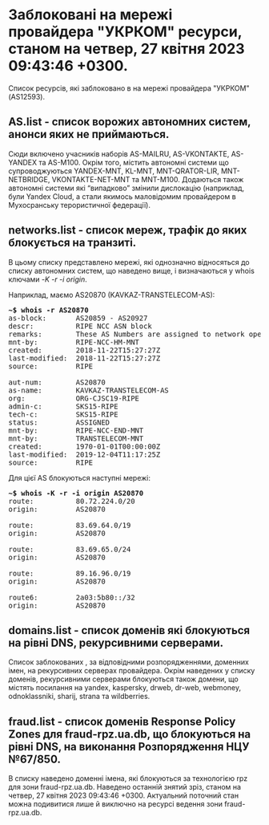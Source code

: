 # Заблоковані на мережі провайдера "УКРКОМ" ресурси, станом на четвер, 27 квітня 2023 09:43:46 +0300.
Список ресурсів, які заблоковано в на мережі провайдера "УКРКОМ" (AS12593).

## <b>AS.list</b> - список ворожих автономних систем, анонси яких не приймаються.

Сюди включено учасників наборів AS-MAILRU, AS-VKONTAKTE, AS-YANDEX та
AS-M100. Окрім того, містить автономні системи що супроводжуються
YANDEX-MNT, KL-MNT, MNT-QRATOR-LIR, MNT-NETBRIDGE, VKONTAKTE-NET-MNT та
MNT-M100. Додаються також автономні системи які “випадково” змінили
дислокацію (наприклад, були Yandex Cloud, а стали якимось маловідомим
провайдером в Мухосранську терористичної федерації).

## <b>networks.list</b> - cписок мереж, трафік до яких блокується на транзиті.

В цьому списку представлено мережі, які однозначно відносяться до списку
автономних систем, що наведено вище, і визначаються у whois ключами _-K
-r -i origin_.

Наприклад, маємо AS20870 (KAVKAZ-TRANSTELECOM-AS):

<pre><b>~$ whois -r AS20870</b>
as-block:       AS20859 - AS20927
descr:          RIPE NCC ASN block
remarks:        These AS Numbers are assigned to network operators in the RIPE NCC service region.
mnt-by:         RIPE-NCC-HM-MNT
created:        2018-11-22T15:27:27Z
last-modified:  2018-11-22T15:27:27Z
source:         RIPE

aut-num:        AS20870
as-name:        KAVKAZ-TRANSTELECOM-AS
org:            ORG-CJSC19-RIPE
admin-c:        SKS15-RIPE
tech-c:         SKS15-RIPE
status:         ASSIGNED
mnt-by:         RIPE-NCC-END-MNT
mnt-by:         TRANSTELECOM-MNT
created:        1970-01-01T00:00:00Z
last-modified:  2019-12-04T11:17:25Z
source:         RIPE</pre>

Для цієї AS блокуються наступні мережі:

<pre><b>~$ whois -K -r -i origin AS20870</b>
route:          80.72.224.0/20
origin:         AS20870

route:          83.69.64.0/19
origin:         AS20870

route:          83.69.65.0/24
origin:         AS20870

route:          89.16.96.0/19
origin:         AS20870

route6:         2a03:5b80::/32
origin:         AS20870</pre>



## <b>domains.list</b> - список доменів які блокуються на рівні DNS, рекурсивними серверами. 

Список заблокованих , за відповідними розпорядженнями, доменних імен, на
рекурсивних серверах провайдера. Окрім наведених у списку доменів, 
рекурсивними серверами блокуються також домени, що містять посилання на
yandex, kaspersky, drweb, dr-web, webmoney, odnoklassniki, sharij, strana
та wildberries.

## <b>fraud.list</b> - список доменів Response Policy Zones для fraud-rpz.ua.db, що блокуються на рівні DNS, на виконання Розпорядження НЦУ №67/850.

В списку наведено доменні імена, які блокуються за технологією rpz для
зони fraud-rpz.ua.db.
Наведено останній знятий зріз, станом на четвер, 27 квітня 2023 09:43:46 +0300.
Актуальний поточний стан можна подивитися лише й виключно на ресурсі
ведення зони fraud-rpz.ua.db.
